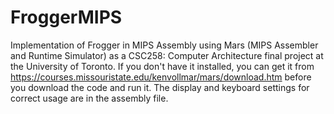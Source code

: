 # FroggerMIPS
Implementation of Frogger in MIPS Assembly using Mars (MIPS Assembler and Runtime Simulator) as a CSC258: Computer Architecture final project at the University of Toronto. If you don't have it installed, you can get it from https://courses.missouristate.edu/kenvollmar/mars/download.htm before you download the code and run it. The display and keyboard settings for correct usage are in the assembly file.
